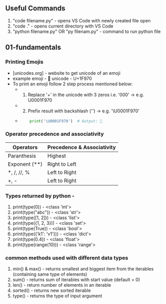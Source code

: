 ## Useful Commands

1. "code filename.py" - opens VS Code with newly created file open
2. "code ." - opens current directory with VS Code
3. "python filename.py" OR "py filenam.py" - command to run python file


## 01-fundamentals

### Printing Emojis

- [unicodes.org] - website to get unicode of an emoji
- example emoji - 🥰 unicode - U+1F970
- To print an emoji follow 2 step process mentioned below:
  - 1. Replace '+' in the unicode with 3 zeros i.e. '000' -> e.g. U0001F970
  - 2. Prefix result with backshlash ('\') -> e.g. '\U0001F970'
  - ```py 
        print('\U0001F970')  # Output: 🥰
    ```


### Operator precedence and associativity

|Operators|Precedence & Associativity |
|--|--|
|Paranthesis|Highest|
|Exponent (**)|Right to Left|
|*, /, //, %|Left to Right|
|+, -|Left to Right|


### Types returned by python -

1. print(type(0)) - <class 'int'>
2. print(type("abc")) - <class 'str'>
3. print(type([1, 2])) - <class 'list'>
4. print(type({1, 2, 3})) - <class 'set'>
5. print(type(True)) - <class 'bool'>
6. print(type({'k1': 'v1'})) - <class 'dict'>
7. print(type(0.4)) - <class 'float'>
8. print(type(range(10))) - <class 'range'>


### common methods used with different data types

1. min() & max() - returns smallest and biggest item from the iterables (containing same type of elements)
2. sum() - returns sum of iterables with start value (default = 0)
3. len() - return number of elements in an iterable
4. sorted() - returns new sorted iterable
5. type() - returns the type of input argument